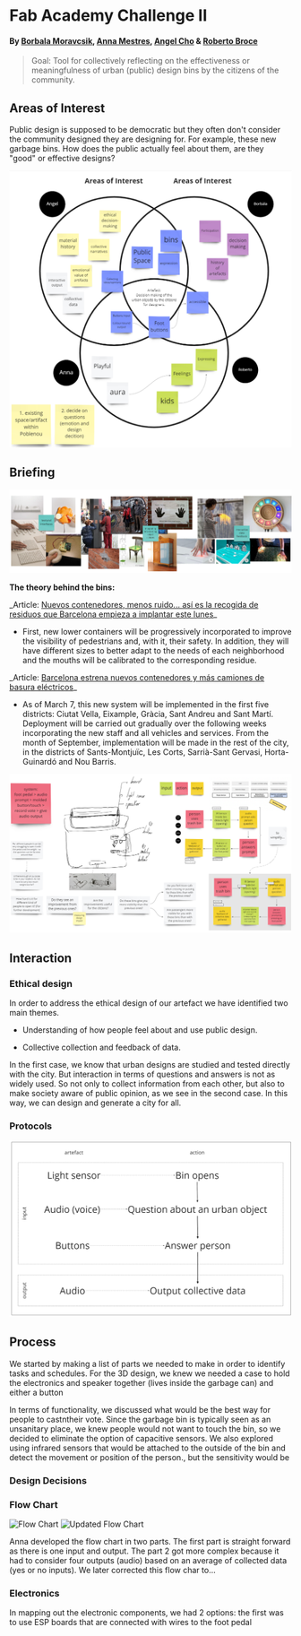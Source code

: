 # Fab Academy Challenge II

#### By [Borbala Moravcsik](https://borbalamoravcsik.github.io/mdef-borka/Fabacademy-challenge3.html), [Anna Mestres](https://anna-mestres.github.io/anna.mestres/fab/c3.html), [Angel Cho](https://angel-cho.github.io/mdef22//index.html) & [Roberto Broce](https://roberto-broce.github.io/MDEF-website/index.html)

>Goal:
Tool for collectively reflecting on the effectiveness or meaningfulness of urban (public) design bins by the citizens of the community.

## Areas of Interest

Public design is supposed to be democratic but they often don't consider the community designed they are designing for. For example, these new garbage bins. How does the public actually feel about them, are they "good" or effective designs?

![Areas of Interest](images/areas_interest.png)

## Briefing

![Reference](images/reference.png)

**The theory behind the bins:**

\_Article: [Nuevos contenedores, menos ruido... así es la recogida de residuos que Barcelona empieza a implantar este lunes](https://www.20minutos.es/noticia/4966626/0/nuevos-contenedores-menos-ruido-asi-es-recogida-residuos-barcelona-empieza-implantar-este-lunes/)\_
* First, new lower containers will be progressively incorporated to improve the visibility of pedestrians and, with it, their safety. In addition, they will have different sizes to better adapt to the needs of each neighborhood and the mouths will be calibrated to the corresponding residue.


\_Article: [Barcelona estrena nuevos contenedores y más camiones de basura eléctricos](https://www.elperiodico.com/es/barcelona/20220219/barcelona-estrena-nuevos-contenedores-camiones-13261294)\_
* As of March 7, this new system will be implemented in the first five districts: Ciutat Vella, Eixample, Gràcia, Sant Andreu and Sant Martí. Deployment will be carried out gradually over the following weeks incorporating the new staff and all vehicles and services. From the month of September, implementation will be made in the rest of the city, in the districts of Sants-Montjuïc, Les Corts, Sarrià-Sant Gervasi, Horta-Guinardó and Nou Barris.

![FIrst sketchs and briefing](images/sketch.png)

## Interaction

### Ethical design

In order to address the ethical design of our artefact we have identified two main themes.

* Understanding of how people feel about and use public design.

* Collective collection and feedback of data.

In the first case, we know that urban designs are studied and tested directly with the city. But interaction in terms of questions and answers is not as widely used. So not only to collect information from each other, but also to make society aware of public opinion, as we see in the second case. In this way, we can design and generate a city for all. 

### Protocols

![Protocol Flow](images/interaction_protocol.png)

## Process

We started by making a list of parts we needed to make in order to identify tasks and schedules. For the 3D design, we knew we needed a case to hold the electronics and speaker together (lives inside the garbage can) and either a button

In terms of functionality, we discussed what would be the best way for people to castntheir vote. Since the garbage bin is typically seen as an unsanitary place, we knew people would not want to touch the bin, so we decided to eliminate the option of capacitive sensors. We also explored using infrared sensors that would be attached to the outside of the bin and detect the movement or position of the person., but the sensitivity would be 

### Design Decisions

### Flow Chart

![Flow Chart](images/)
![Updated Flow Chart](images/)

Anna developed the flow chart in two parts. The first part is straight forward as there is one input and output. The part 2 got more complex because it had to consider four outputs (audio) based on an average of collected data (yes or no inputs). We later corrected this flow char to...


### Electronics

In mapping out the electronic components, we had 2 options: the first was to use ESP boards that are connected with wires to the foot pedal 
